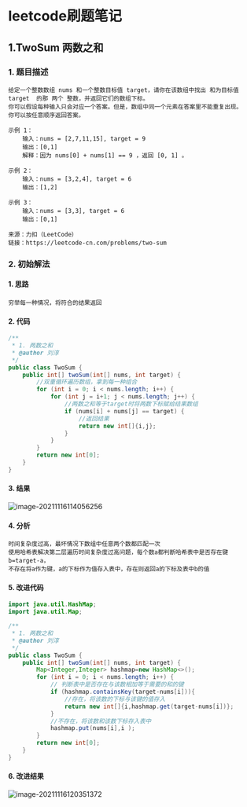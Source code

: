 # leetcode刷题笔记

## 1.TwoSum 两数之和

### 1. 题目描述

```
给定一个整数数组 nums 和一个整数目标值 target，请你在该数组中找出 和为目标值 target  的那 两个 整数，并返回它们的数组下标。
你可以假设每种输入只会对应一个答案。但是，数组中同一个元素在答案里不能重复出现。
你可以按任意顺序返回答案。

示例 1：
    输入：nums = [2,7,11,15], target = 9
    输出：[0,1]
    解释：因为 nums[0] + nums[1] == 9 ，返回 [0, 1] 。
    
示例 2：
    输入：nums = [3,2,4], target = 6
    输出：[1,2]
    
示例 3：
    输入：nums = [3,3], target = 6
    输出：[0,1]

来源：力扣（LeetCode）
链接：https://leetcode-cn.com/problems/two-sum
```

### 2. 初始解法

#### 1. 思路

```
穷举每一种情况，将符合的结果返回
```

#### 2. 代码

```java
/**
 * 1. 两数之和
 * @author 刘淳
 */
public class TwoSum {
    public int[] twoSum(int[] nums, int target) {
        //双重循环遍历数组，拿到每一种组合
        for (int i = 0; i < nums.length; i++) {
            for (int j = i+1; j < nums.length; j++) {
                //两数之和等于target时将两数下标赋给结果数组
                if (nums[i] + nums[j] == target) {
                    //返回结果
                    return new int[]{i,j};
                }
            }
        }
        return new int[0];
    }
}
```

#### 3. 结果

![image-20211116114056256](https://img.lccyj.ltd/img/image-20211116114056256.png)

#### 4. 分析

```
时间复杂度过高，最坏情况下数组中任意两个数都匹配一次
使用哈希表解决第二层遍历时间复杂度过高问题，每个数a都判断哈希表中是否存在键b=target-a，
不存在将a作为键，a的下标作为值存入表中，存在则返回a的下标及表中b的值
```

#### 5. 改进代码

```java
import java.util.HashMap;
import java.util.Map;

/**
 * 1. 两数之和
 * @author 刘淳
 */
public class TwoSum {
    public int[] twoSum(int[] nums, int target) {
        Map<Integer,Integer> hashmap=new HashMap<>();
        for (int i = 0; i < nums.length; i++) {
            // 判断表中是否存在与该数相加等于需要的和的键
            if (hashmap.containsKey(target-nums[i])){
                //存在，将该数的下标与该键的值存入
                return new int[]{i,hashmap.get(target-nums[i])};
            }
            //不存在，将该数和该数下标存入表中
            hashmap.put(nums[i],i );
        }
        return new int[0];
    }
}
```

#### 6. 改进结果

![image-20211116120351372](https://img.lccyj.ltd/img/image-20211116120351372.png)

